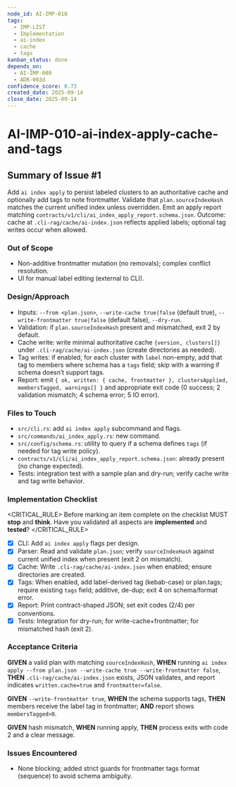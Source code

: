 ```yaml
---
node_id: AI-IMP-010
tags:
  - IMP-LIST
  - Implementation
  - ai-index
  - cache
  - tags
kanban_status: done
depends_on:
  - AI-IMP-009
  - ADR-003d
confidence_score: 0.73
created_date: 2025-09-14
close_date: 2025-09-14
---
```


# AI-IMP-010-ai-index-apply-cache-and-tags

## Summary of Issue #1
Add `ai index apply` to persist labeled clusters to an authoritative cache and optionally add tags to note frontmatter. Validate that `plan.sourceIndexHash` matches the current unified index unless overridden. Emit an apply report matching `contracts/v1/cli/ai_index_apply_report.schema.json`. Outcome: cache at `.cli-rag/cache/ai-index.json` reflects applied labels; optional tag writes occur when allowed.

### Out of Scope 
- Non-additive frontmatter mutation (no removals); complex conflict resolution.
- UI for manual label editing (external to CLI).

### Design/Approach  
- Inputs: `--from <plan.json>`, `--write-cache true|false` (default true), `--write-frontmatter true|false` (default false), `--dry-run`.
- Validation: if `plan.sourceIndexHash` present and mismatched, exit 2 by default.
- Cache write: write minimal authoritative cache `{version, clusters[]}` under `.cli-rag/cache/ai-index.json` (create directories as needed).
- Tag writes: if enabled, for each cluster with `label` non-empty, add that tag to members where schema has a `tags` field; skip with a warning if schema doesn’t support tags.
- Report: emit `{ ok, written: { cache, frontmatter }, clustersApplied, membersTagged, warnings[] }` and appropriate exit code (0 success; 2 validation mismatch; 4 schema error; 5 IO error).

### Files to Touch
- `src/cli.rs`: add `ai index apply` subcommand and flags.
- `src/commands/ai_index_apply.rs`: new command.
- `src/config/schema.rs`: utility to query if a schema defines `tags` (if needed for tag write policy).
- `contracts/v1/cli/ai_index_apply_report.schema.json`: already present (no change expected).
- Tests: integration test with a sample plan and dry-run; verify cache write and tag write behavior.

### Implementation Checklist

<CRITICAL_RULE>
Before marking an item complete on the checklist MUST **stop** and **think**. Have you validated all aspects are **implemented** and **tested**? 
</CRITICAL_RULE> 

- [x] CLI: Add `ai index apply` flags per design.
- [x] Parser: Read and validate `plan.json`; verify `sourceIndexHash` against current unified index when present (exit 2 on mismatch).
- [x] Cache: Write `.cli-rag/cache/ai-index.json` when enabled; ensure directories are created.
- [x] Tags: When enabled, add label-derived tag (kebab-case) or plan.tags; require existing `tags` field; additive, de-dup; exit 4 on schema/format error.
- [x] Report: Print contract-shaped JSON; set exit codes (2/4) per conventions.
- [x] Tests: Integration for dry-run; for write-cache+frontmatter; for mismatched hash (exit 2).

### Acceptance Criteria
**GIVEN** a valid plan with matching `sourceIndexHash`, **WHEN** running `ai index apply --from plan.json --write-cache true --write-frontmatter false`, **THEN** `.cli-rag/cache/ai-index.json` exists, JSON validates, and report indicates `written.cache=true` and `frontmatter=false`.

**GIVEN** `--write-frontmatter true`, **WHEN** the schema supports tags, **THEN** members receive the label tag in frontmatter; **AND** report shows `membersTagged>0`.

**GIVEN** hash mismatch, **WHEN** running apply, **THEN** process exits with code 2 and a clear message.

### Issues Encountered 
- None blocking; added strict guards for frontmatter tags format (sequence) to avoid schema ambiguity.
